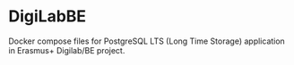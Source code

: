 # DigiLabBE
Docker compose files for PostgreSQL LTS (Long Time Storage) application in Erasmus+ Digilab/BE project.
